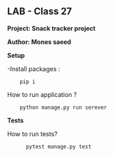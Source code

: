 ## LAB - Class 27

**Project: Snack tracker project**


**Author: Mones saeed**

**Setup**

-Install packages : 


        pip i

How to run application ? 


        python manage.py run serever

**Tests**



How to run tests?

          pytest manage.py test
